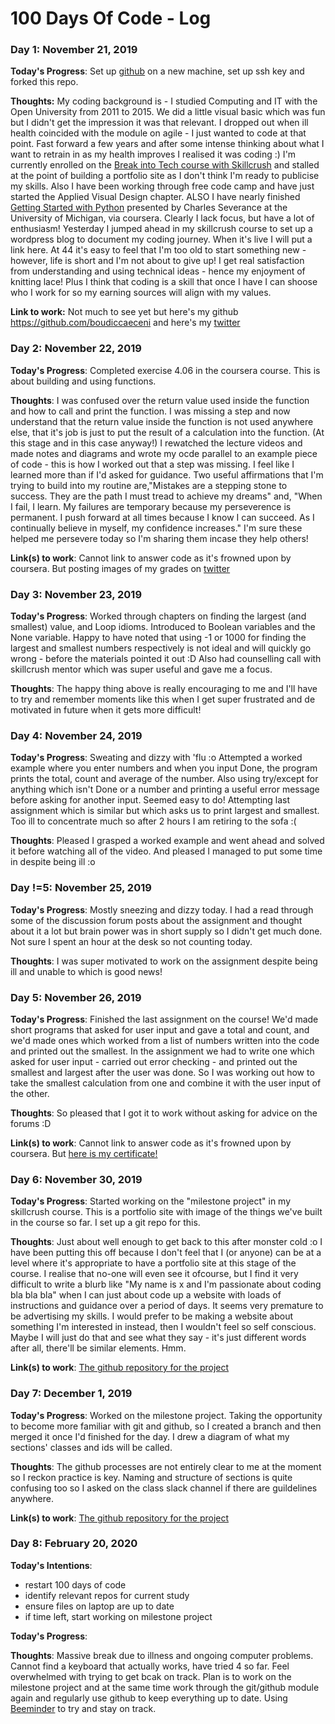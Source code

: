 # 100 Days Of Code - Log

### Day 1: November 21, 2019 

**Today's Progress**: Set up [github](https://github.com/boudiccaeceni) on a new machine, set up ssh key and forked this repo. 

**Thoughts:** My coding background is - I studied Computing and IT with the Open University from 2011 to 2015. We did a little visual basic which was fun but I didn't get the impression it was that relevant. I dropped out when ill health coincided with the module on agile - I just wanted to code at that point. Fast forward a few years and after some intense thinking about what I want to retrain in as my health improves I realised it was coding :)
I'm currently enrolled on the [Break into Tech course with Skillcrush](https://skillcrush.com/break-into-tech-blueprint) and stalled at the point of building a portfolio site as I don't think I'm ready to publicise my skills. Also I have been working through free code camp and have just started the Applied Visual Design chapter. ALSO I have nearly finished [Getting Started with Python](https://www.coursera.org/learn/python/home/welcome) presented by Charles Severance at the University of Michigan, via coursera. Clearly I lack focus, but have a lot of enthusiasm!
Yesterday I jumped ahead in my skillcrush course to set up a wordpress blog to document my coding journey. When it's live I will put a link here.
At 44 it's easy to feel that I'm too old to start something new - however, life is short and I'm not about to give up! I get real satisfaction from understanding and using technical ideas - hence my enjoyment of knitting lace! Plus I think that coding is a skill that once I have I can shoose who I work for so my earning sources will align with my values.

**Link to work:** Not much to see yet but here's my github https://github.com/boudiccaeceni and here's my [twitter](https://twitter.com/death0zero)

### Day 2: November 22, 2019 

**Today's Progress**: Completed exercise 4.06 in the coursera course. This is about building and using functions. 

**Thoughts**: I was confused over the return value used inside the function and how to call and print the function.  I was missing a step and now understand that the return value inside the function is not used anywhere else, that it's job is just to put the result of a calculation into the function. (At this stage and in this case anyway!) I rewatched the lecture videos and made notes and diagrams and wrote my ocde parallel to an example piece of code - this is how I worked out that a step was missing. I feel like I learned more than if I'd asked for guidance. Two useful affirmations that I'm trying to build into my routine are,"Mistakes are a stepping stone to success. They are the path I must tread to achieve my dreams" and, "When I fail, I learn. My failures are temporary because my perseverence is permanent. I push forward at all times because I know I can succeed. As I continually believe in myself, my confidence increases." I'm sure these helped me persevere today so I'm sharing them incase they help others!

**Link(s) to work**: Cannot link to answer code as it's frowned upon by coursera. But posting images of my grades on [twitter](https://twitter.com/death0zero)


### Day 3: November 23, 2019

**Today's Progress**: Worked through chapters on finding the largest (and smallest) value, and Loop idioms. Introduced to Boolean variables and the None variable. Happy to have noted that using -1 or 1000 for finding the largest and smallest numbers respectively is not ideal and will quickly go wrong - before the materials pointed it out :D Also had counselling call with skillcrush mentor which was super useful and gave me a focus. 

**Thoughts**: The happy thing above is really encouraging to me and I'll have to try and remember moments like this when I get super frustrated and de motivated in future when it gets more difficult!


### Day 4: November 24, 2019

**Today's Progress**: Sweating and dizzy with 'flu :o Attempted a worked example where you enter numbers and when you input Done, the program prints the total, count and average of the number. Also using try/except for anything which isn't Done or a number and printing a useful error message before asking for another input. Seemed easy to do! Attempting last assignment which is similar but which asks us to print largest and smallest. Too ill to concentrate much so after 2 hours I am retiring to the sofa :( 

**Thoughts**: Pleased I grasped a worked example and went ahead and solved it before watching all of the video. And pleased I managed to put some time in despite being ill :o


### Day !=5: November 25, 2019

**Today's Progress**: Mostly sneezing and dizzy today. I had a read through some of the discussion forum posts about the assignment and thought about it a lot but brain power was in short supply so I didn't get much done. Not sure I spent an hour at the desk so not counting today. 

**Thoughts**: I was super motivated to work on the assignment despite being ill and unable to which is good news!


### Day 5: November 26, 2019

**Today's Progress**: Finished the last assignment on the course! We'd made short programs that asked for user input and gave a total and count, and we'd made ones which worked from a list of numbers written into the code and printed out the smallest. In the assignment we had to write one which asked for user input - carried out error checking - and printed out the smallest and largest after the user was done. So I was working out how to take the smallest calculation from one and combine it with the user input of the other. 

**Thoughts**: So pleased that I got it to work without asking for advice on the forums :D

**Link(s) to work**: Cannot link to answer code as it's frowned upon by coursera. But [here is my certificate!](https://www.coursera.org/account/accomplishments/certificate/JGGZPPSX6GZC?utm_medium=certificate&utm_source=link&utm_campaign=copybutton_certificate)


### Day 6: November 30, 2019 

**Today's Progress**: Started working on the "milestone project" in my skillcrush course. This is a portfolio site with image of the things we've built in the course so far. I set up a git repo for this. 

**Thoughts**: Just about well enough to get back to this after monster cold :o 
I have been putting this off because I don't feel that I (or anyone) can be at a level where it's appropriate to have a portfolio site at this stage of the course. I realise that no-one will even see it ofcourse, but I find it very difficult to write a blurb like "My name is x and I'm passionate about coding bla bla bla" when I can just about code up a website with loads of instructions and guidance over a period of days. It seems very premature to be advertising my skills. I would prefer to be making a website about something I'm interested in instead, then I wouldn't feel so self conscious. Maybe I will just do that and see what they say - it's just different words after all, there'll be similar elements. Hmm.

**Link(s) to work**: [The github repository for the project](https://github.com/boudiccaeceni/milestone-project)



### Day 7: December 1, 2019 

**Today's Progress**: Worked on the milestone project. Taking the opportunity to become more familiar with git and github, so I created a branch and then merged it once I'd finished for the day. I drew a diagram of what my sections' classes and ids will be called.  

**Thoughts**: The github processes are not entirely clear to me at the moment so I reckon practice is key. Naming and structure of sections is quite confusing too so I asked on the class slack channel if there are guildelines anywhere.

**Link(s) to work**: [The github repository for the project](https://github.com/boudiccaeceni/milestone-project)


### Day 8: February 20, 2020 

**Today's Intentions**: 
<ul>
  <li>restart 100 days of code</li>
  <li>identify relevant repos for current study</li>
  <li>ensure files on laptop are up to date</li>
  <li>if time left, start working on milestone project</li>
</ul>

**Today's Progress**: 

**Thoughts**: Massive break due to illness and ongoing computer problems. Cannot find a keyboard that actually works, have tried 4 so far. Feel overwhelmed with trying to get bcak on track. Plan is to work on the milestone project and at the same time work through the git/github module again and regularly use github to keep everything up to date. Using [Beeminder](https://www.beeminder.com/home) to try and stay on track.



